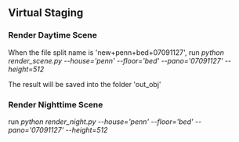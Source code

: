 ## Virtual Staging 

### Render Daytime Scene
When the file split name is 'new+penn+bed+07091127', run *python render_scene.py --house='penn' --floor='bed' --pano='07091127' --height=512*

The result will be saved into the folder 'out_obj'

### Render Nighttime Scene
run *python render_night.py --house='penn' --floor='bed' --pano='07091127' --height=512*

